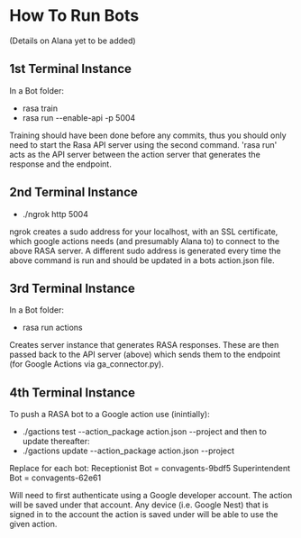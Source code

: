 # How To Run Bots

(Details on Alana yet to be added)

## 1st Terminal Instance

In a Bot folder:
* rasa train
* rasa run --enable-api -p 5004

Training should have been done before any commits, thus you should only need to start the Rasa API server using the second command. 'rasa run' acts as the API server between the action server that generates the response and the endpoint.

## 2nd Terminal Instance

* ./ngrok http 5004

ngrok creates a sudo address for your localhost, with an SSL certificate, which google actions needs (and presumably Alana to) to connect to the above RASA server. A different sudo address is generated every time the above command is run and should be updated in a bots action.json file.

## 3rd Terminal Instance

In a Bot folder:
* rasa run actions

Creates server instance that generates RASA responses. These are then passed back to the API server (above) which sends them to the endpoint (for Google Actions via ga_connector.py).

## 4th Terminal Instance

To push a RASA bot to a Google action use (inintially):
* ./gactions test --action_package action.json --project <Name>
and then to update thereafter:
* ./gactions update --action_package action.json --project <Name>

Replace <Name> for each bot:
Receptionist Bot = convagents-9bdf5
Superintendent Bot = convagents-62e61

Will need to first authenticate using a Google developer account. The action will be saved under that account. Any device (i.e. Google Nest) that is signed in to the account the action is saved under will be able to use the given action.
